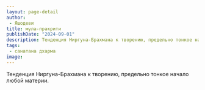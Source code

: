 ```yaml
---
layout: page-detail
author:
 - Яшодеви
title: мула-пракрити
publishDate: "2024-09-01"
description: Тенденция Ниргуна-Брахмана к творению, предельно тонкое начало любой материи.
tags:
 - санатана дхарма
image: 
---
```


Тенденция Ниргуна-Брахмана к творению, предельно тонкое начало любой материи.

